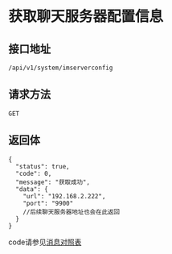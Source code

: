 # 获取聊天服务器配置信息

## 接口地址

`/api/v1/system/imserverconfig`

## 请求方法

```GET ```


## 返回体

```json5
{
  "status": true,
  "code": 0,
  "message": "获取成功",
  "data": {
    "url": "192.168.2.222",
    "port": "9900"
    //后续聊天服务器地址也会在此返回
  }
}
```

code请参见[消息对照表](消息对照表.md)
